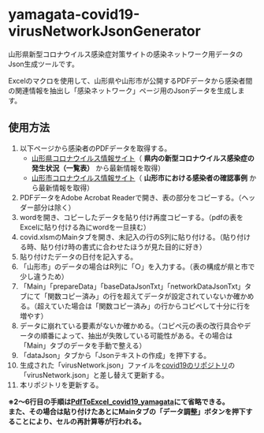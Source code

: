 # yamagata-covid19-virusNetworkJsonGenerator
山形県新型コロナウイルス感染症対策サイトの感染ネットワーク用データのJson生成ツールです。

Excelのマクロを使用して、山形県や山形市が公開するPDFデータから感染者間の関連情報を抽出し「感染ネットワーク」ページ用のJsonデータを生成します。

## 使用方法
1. 以下ページから感染者のPDFデータを取得する。
    - [山形県コロナウイルス情報サイト](https://www.pref.yamagata.jp/090016/bosai/kochibou/kikikanri/covid19/shingata_corona.html)（ **県内の新型コロナウイルス感染症の発生状況（一覧表）** から最新情報を取得）
    - [山形市コロナウイルス情報サイト](https://www.city.yamagata-yamagata.lg.jp/kakuka/kenkoiryo/kenkozoshin/sogo/kansensyou/pd0409180023.html)（ **山形市における感染者の確認事例** から最新情報を取得）
2. PDFデータをAdobe Acrobat Readerで開き、表の部分をコピーする。（ヘッダー部分は除く）
3. wordを開き、コピーしたデータを貼り付け再度コピーする。（pdfの表をExcelに貼り付ける為にwordを一旦挟む）
4. covid.xlsmのMainタブを開き、未記入の行のS列に貼り付ける。（貼り付ける時、貼り付け時の書式に合わせたほうが見た目的に好き）
5. 貼り付けたデータの日付を記入する。
6. 「山形市」のデータの場合はR列に「○」を入力する。（表の構成が県と市で少し違うため）
7. 「Main」「prepareData」「baseDataJsonTxt」「networkDataJsonTxt」タブにて「関数コピー済み」の行を超えてデータが設定されていないか確かめる。（超えていた場合は「関数コピー済み」の行からコピペして十分に行を増やす）
8. データに崩れている要素がないか確かめる。（コピペ元の表の改行具合やデータの順番によって、抽出が失敗している可能性がある。その場合は「Main」タブのデータを手動で整える）
9. 「dataJson」タブから「Jsonテキストの作成」を押下する。
10. 生成された「virusNetwork.json」ファイルを[covid19のリポジトリ](https://github.com/yamaserif/covid19/tree/development/data)の「virusNetwork.json」と差し替えて更新する。
11. 本リポジトリを更新する。


**※2～6行目の手順は[PdfToExcel_covid19_yamagata](https://github.com/yamaserif/PdfToExcel_covid19_yamagata)にて省略できる。  
また、その場合は貼り付けたあとにMainタブの「データ調整」ボタンを押下することにより、セルの再計算等が行われる。**
